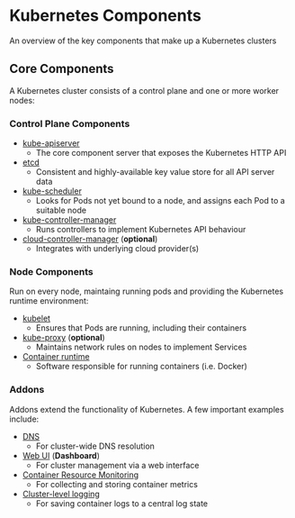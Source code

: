# Kubernetes Components

An overview of the key components that make up a Kubernetes clusters

## Core Components

A Kubernetes cluster consists of a control plane and one or more worker nodes:

### Control Plane Components

- [kube-apiserver](https://kubernetes.io/docs/concepts/architecture/#kube-apiserver)
  - The core component server that exposes the Kubernetes HTTP API
- [etcd](https://kubernetes.io/docs/concepts/architecture/#etcd)
  - Consistent and highly-available key value store for all API server data
- [kube-scheduler](https://kubernetes.io/docs/concepts/architecture/#kube-scheduler)
  - Looks for Pods not yet bound to a node, and assigns each Pod to a suitable node
- [kube-controller-manager](https://kubernetes.io/docs/concepts/architecture/#kube-controller-manager)
  - Runs controllers to implement Kubernetes API behaviour
- [cloud-controller-manager](https://kubernetes.io/docs/concepts/architecture/#cloud-controller-manager) (**optional**)
  - Integrates with underlying cloud provider(s)

### Node Components

Run on every node, maintaing running pods and providing the Kubernetes runtime environment:

- [kubelet](https://kubernetes.io/docs/concepts/architecture/#kubelet)
  - Ensures that Pods are running, including their containers
- [kube-proxy](https://kubernetes.io/docs/concepts/architecture/#kube-proxy) (**optional**)
  - Maintains network rules on nodes to implement Services
- [Container runtime](https://kubernetes.io/docs/concepts/architecture/#container-runtime)
  - Software responsible for running containers (i.e. Docker)

### Addons

Addons extend the functionality of Kubernetes. A few important examples include:

- [DNS](https://kubernetes.io/docs/concepts/architecture/#dns)
  - For cluster-wide DNS resolution
- [Web UI](https://kubernetes.io/docs/concepts/architecture/#web-ui-dashboard) (**Dashboard**)
  - For cluster management via a web interface
- [Container Resource Monitoring](https://kubernetes.io/docs/concepts/architecture/#container-resource-monitoring)
  - For collecting and storing container metrics
- [Cluster-level logging](https://kubernetes.io/docs/concepts/architecture/#cluster-level-logging)
  - For saving container logs to a central log state


